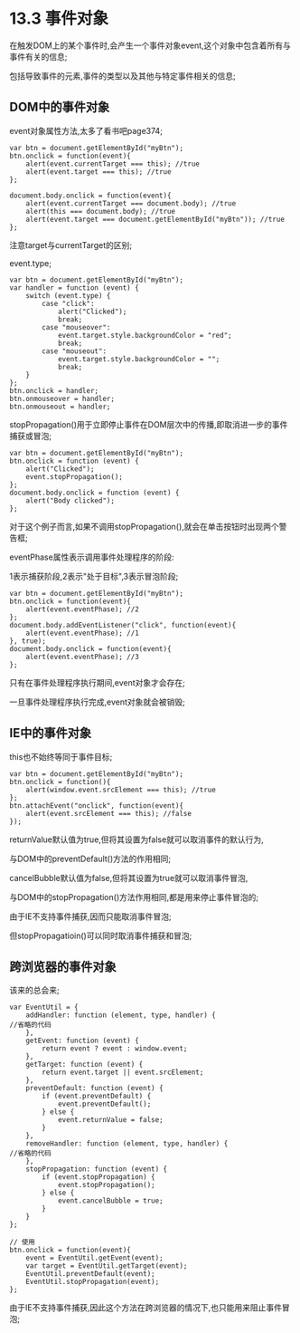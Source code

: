 # 13.3 事件对象

在触发DOM上的某个事件时,会产生一个事件对象event,这个对象中包含着所有与事件有关的信息;

包括导致事件的元素,事件的类型以及其他与特定事件相关的信息;

## DOM中的事件对象

event对象属性方法,太多了看书吧page374;

```
var btn = document.getElementById("myBtn");
btn.onclick = function(event){
    alert(event.currentTarget === this); //true
    alert(event.target === this); //true
};

document.body.onclick = function(event){
    alert(event.currentTarget === document.body); //true
    alert(this === document.body); //true
    alert(event.target === document.getElementById("myBtn")); //true
};
```

注意target与currentTarget的区别;

event.type;

```
var btn = document.getElementById("myBtn");
var handler = function (event) {
    switch (event.type) {
        case "click":
            alert("Clicked");
            break;
        case "mouseover":
            event.target.style.backgroundColor = "red";
            break;
        case "mouseout":
            event.target.style.backgroundColor = "";
            break;
    }
};
btn.onclick = handler;
btn.onmouseover = handler;
btn.onmouseout = handler;
```

stopPropagation()用于立即停止事件在DOM层次中的传播,即取消进一步的事件捕获或冒泡;

```
var btn = document.getElementById("myBtn");
btn.onclick = function (event) {
    alert("Clicked");
    event.stopPropagation();
};
document.body.onclick = function (event) {
    alert("Body clicked");
};
```

对于这个例子而言,如果不调用stopPropagation(),就会在单击按钮时出现两个警告框;

eventPhase属性表示调用事件处理程序的阶段:

1表示捕获阶段,2表示"处于目标",3表示冒泡阶段;

```
var btn = document.getElementById("myBtn");
btn.onclick = function(event){
    alert(event.eventPhase); //2
};
document.body.addEventListener("click", function(event){
    alert(event.eventPhase); //1
}, true);
document.body.onclick = function(event){
    alert(event.eventPhase); //3
};
```

只有在事件处理程序执行期间,event对象才会存在;

一旦事件处理程序执行完成,event对象就会被销毁;

## IE中的事件对象

this也不始终等同于事件目标;

```
var btn = document.getElementById("myBtn");
btn.onclick = function(){
    alert(window.event.srcElement === this); //true
};
btn.attachEvent("onclick", function(event){
    alert(event.srcElement === this); //false
});
```

returnValue默认值为true,但将其设置为false就可以取消事件的默认行为,

与DOM中的preventDefault()方法的作用相同;

cancelBubble默认值为false,但将其设置为true就可以取消事件冒泡,

与DOM中的stopPropagation()方法作用相同,都是用来停止事件冒泡的;

由于IE不支持事件捕获,因而只能取消事件冒泡;

但stopPropagatioin()可以同时取消事件捕获和冒泡;

## 跨浏览器的事件对象

该来的总会来;

```
var EventUtil = {
    addHandler: function (element, type, handler) {
//省略的代码
    },
    getEvent: function (event) {
        return event ? event : window.event;
    },
    getTarget: function (event) {
        return event.target || event.srcElement;
    },
    preventDefault: function (event) {
        if (event.preventDefault) {
            event.preventDefault();
        } else {
            event.returnValue = false;
        }
    },
    removeHandler: function (element, type, handler) {
//省略的代码
    },
    stopPropagation: function (event) {
        if (event.stopPropagation) {
            event.stopPropagation();
        } else {
            event.cancelBubble = true;
        }
    }
};

// 使用
btn.onclick = function(event){
	event = EventUtil.getEvent(event);
	var target = EventUtil.getTarget(event);
	EventUtil.preventDefault(event);
	EventUtil.stopPropagation(event);
};
```

由于IE不支持事件捕获,因此这个方法在跨浏览器的情况下,也只能用来阻止事件冒泡;